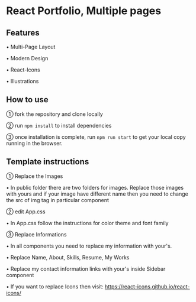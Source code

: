 # React Portfolio, Multiple pages

## Features

• Multi-Page Layout

• Modern Design

• React-Icons

• Illustrations

## How to use

① fork the repository and clone locally

② run `npm install` to install dependencies

③ once installation is complete, run `npm run start` to get your local copy running in the browser.

## Template instructions

① Replace the Images
    
• In public folder there are two folders for images. Replace those images with yours and if your image have different name  then you need to change the src of img tag in particular component

② edit App.css
    
• In App.css follow the instructions for color theme and font family

③ Replace Informations
    
• In all components you need to replace my information with your's.

• Replace Name, About, Skills, Resume, My Works

• Replace my contact information links with your's inside Sidebar component

• If you want to replace Icons then visit: https://react-icons.github.io/react-icons/
     
